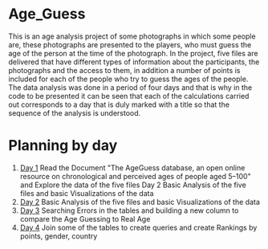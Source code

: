 # Age_Guess
This is an age analysis project of some photographs in which some people are, these photographs are presented to the players, who must guess the age of the person at the time of the photograph.
In the project, five files are delivered that have different types of information about the participants, the photographs and the access to them, in addition a number of points is included for each of the people who try to guess the ages of the people.
The data analysis was done in a period of four days and that is why in the code to be presented it can be seen that each of the calculations carried out corresponds to a day that is duly marked with a title so that the sequence of the analysis is understood.

# Planning by day

1. [Day 1](#markdown-header-my-first-title)
Read the Document "The AgeGuess database, an open online resource on chronological and perceived ages of people aged 5–100" and Explore the data of the five files
Day 2	Basic Analysis of the five files and basic Visualizations of the data
2. [Day 2](#markdown-header-my-second-title)
Basic Analysis of the five files and basic Visualizations of the data
3. [Day 3](#markdown-header-my-third-title)
Searching Errors in the tables and building a new column to compare the Age Guessing to Real Age 
4. [Day 4](#markdown-header-my-forth-title)
Join some of the tables to create queries and create Rankings by points, gender, country 
